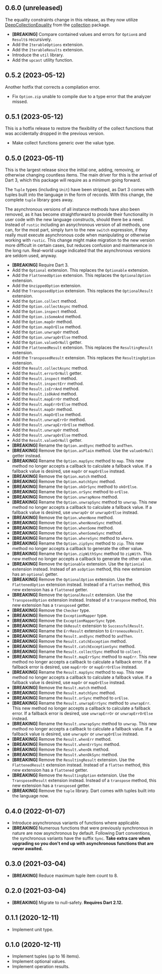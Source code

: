 ## 0.6.0 (unreleased)

The equality constraints change in this release, as they now utilize [DeepCollectionEquality][deep]
from the [collection](https://pub.dev/packages/collection) package.

- **\[BREAKING\]** Compare contained values and errors for `Option`s and `Result`s recursively.
- Add the `IterableOptions` extension.
- Add the `IterableResults` extension.
- Introduce the `util` library.
- Add the `upcast` utility function.

[deep]: https://pub.dev/documentation/collection/latest/collection/DeepCollectionEquality-class.html

## 0.5.2 (2023-05-12)

Another hotfix that corrects a compilation error.

- Fix `Option.zip` unable to compile due to a type error that the analyzer missed.

## 0.5.1 (2023-05-12)

This is a hotfix release to restore the flexibility of the collect functions that was accidentally
dropped in the previous version.

- Make collect functions generic over the value type.

## 0.5.0 (2023-05-11)

This is the largest release since the initial one, adding, removing, or otherwise changing countless
items. The main driver for this is the arrival of Dart 3, which this package will require as a
minimum going forward.

The `Tuple` types (including `Unit`) have been stripped, as Dart 3 comes with tuples built into the
language in the form of records. With this change, the complete `tuple` library goes away.

The asynchronous versions of all instance methods have also been removed, as it has become
straightforward to provide their functionality in user code with the new language constructs,
should there be a need. Instead of `rustic` including an asnychronous version of all methods, one
can, for the most part, simply turn to the new `switch` expression, if they really must execute
asynchronous code when manipulating or otherwise working with `rustic`. This change might make
migration to the new version more difficult in certain cases, but reduces confusion and maintenance
in the long run. Real-world usage indicated that the asynchronous versions are seldom used, anyway.

- **\[BREAKING\]** Require Dart 3.
- Add the `Optional` extension.
  This replaces the `Optionable` extension.
- Add the `FlattenedOption` extension.
  This replaces the `OptionalOption` extension.
- Add the `UnzippedOption` extension.
- Add the `TransposedOption` extension.
  This replaces the `OptionalResult` extension.
- Add the `Option.collect` method.
- Add the `Option.collectAsync` method.
- Add the `Option.inspect` method.
- Add the `Option.isSomeAnd` method.
- Add the `Option.mapOr` method.
- Add the `Option.mapOrElse` method.
- Add the `Option.unwrapOr` method.
- Add the `Option.unwrapOrElse` method.
- Add the `Option.valueOrNull` getter.
- Add the `FlattenedResult` extension.
  This replaces the `ResultingResult` extension.
- Add the `TransposedResult` extension.
  This replaces the `ResultingOption` extension.
- Add the `Result.collectAsync` method.
- Add the `Result.errorOrNull` getter.
- Add the `Result.inspect` method.
- Add the `Result.inspectErr` method.
- Add the `Result.isErrAnd` method.
- Add the `Result.isOkAnd` method.
- Add the `Result.mapErrOr` method.
- Add the `Result.mapErrOrElse` method.
- Add the `Result.mapOr` method.
- Add the `Result.mapOrElse` method.
- Add the `Result.unwrapErrOr` method.
- Add the `Result.unwrapErrOrElse` method.
- Add the `Result.unwrapOr` method.
- Add the `Result.unwrapOrElse` method.
- Add the `Result.valueOrNull` getter.
- **\[BREAKING\]** Rename the `Option.andSync` method to `andThen`.
- **\[BREAKING\]** Remove the `Option.asPlain` method.
  Use the `valueOrNull` getter instead.
- **\[BREAKING\]** Rename the `Option.mapSync` method to `map`.
  This new method no longer accepts a callback to calculate a fallback value.
  If a fallback value is desired, use `mapOr` or `mapOrElse` instead.
- **\[BREAKING\]** Remove the `Option.match` method.
- **\[BREAKING\]** Remove the `Option.matchSync` method.
- **\[BREAKING\]** Rename the `Option.okOrSync` method to `okOrElse`.
- **\[BREAKING\]** Rename the `Option.orSync` method to `orElse`.
- **\[BREAKING\]** Remove the `Option.unwrapNone` method.
- **\[BREAKING\]** Rename the `Option.unwrapSync` method to `unwrap`.
  This new method no longer accepts a callback to calculate a fallback value.
  If a fallback value is desired, use `unwrapOr` or `unwrapOrElse` instead.
- **\[BREAKING\]** Remove the `Option.whenNone` method.
- **\[BREAKING\]** Remove the `Option.whenNoneSync` method.
- **\[BREAKING\]** Remove the `Option.whenSome` method.
- **\[BREAKING\]** Remove the `Option.whenSomeSync` method.
- **\[BREAKING\]** Rename the `Option.whereSync` method to `where`.
- **\[BREAKING\]** Rename the `Option.zipSync` method to `zip`.
  This new method no longer accepts a callback to generate the other value.
- **\[BREAKING\]** Rename the `Option.zipWithSync` method to `zipWith`.
  This new method no longer accepts a callback to generate the other value.
- **\[BREAKING\]** Remove the `Optionable` extension.
  Use the `Optionial` extension instead.
  Instead of an `asOption` method, this new extension has an `optional` getter.
- **\[BREAKING\]** Remove the `OptionalOption` extension.
  Use the `FlattenedOption` extension instead.
  Instead of a `flatten` method, this new extension has a `flattened` getter.
- **\[BREAKING\]** Remove the `OptionalResult` extension.
  Use the `TransposedOption` extension instead.
  Instead of a `transpose` method, this new extension has a `transposed` getter.
- **\[BREAKING\]** Remove the `Checker` type.
- **\[BREAKING\]** Remove the `ExceptionMapper` type.
- **\[BREAKING\]** Remove the `ExceptionMapperSync` type.
- **\[BREAKING\]** Rename the `OkResult` extension to `SuccessfulResult`.
- **\[BREAKING\]** Rename the `ErrResult` extension to `ErroneousResult`.
- **\[BREAKING\]** Rename the `Result.andSync` method to `andThen`.
- **\[BREAKING\]** Remove the `Result.catchException` method.
- **\[BREAKING\]** Remove the `Result.catchExceptionSync` method.
- **\[BREAKING\]** Rename the `Result.collectSync` method to `collect`.
- **\[BREAKING\]** Rename the `Result.mapErrSync` method to `mapErr`.
  This new method no longer accepts a callback to calculate a fallback error.
  If a fallback error is desired, use `mapErrOr` or `mapErrOrElse` instead.
- **\[BREAKING\]** Rename the `Result.mapSync` method to `map`.
  This new method no longer accepts a callback to calculate a fallback value.
  If a fallback value is desired, use `mapOr` or `mapOrElse` instead.
- **\[BREAKING\]** Remove the `Result.match` method.
- **\[BREAKING\]** Remove the `Result.matchSync` method.
- **\[BREAKING\]** Rename the `Result.orSync` method to `orElse`.
- **\[BREAKING\]** Rename the `Result.unwrapErrSync` method to `unwrapErr`.
  This new method no longer accepts a callback to calculate a fallback error.
  If a fallback error is desired, use `unwrapErrOr` or `unwrapErrOrElse` instead.
- **\[BREAKING\]** Rename the `Result.unwrapSync` method to `unwrap`.
  This new method no longer accepts a callback to calculate a fallback value.
  If a fallback value is desired, use `unwrapOr` or `unwrapOrElse` instead.
- **\[BREAKING\]** Remove the `Result.whenErr` method.
- **\[BREAKING\]** Remove the `Result.whenErrSync` method.
- **\[BREAKING\]** Remove the `Result.whenOk` method.
- **\[BREAKING\]** Remove the `Result.whenOkSync` method.
- **\[BREAKING\]** Remove the `ResultingResult` extension.
  Use the `FlattenedResult` extension instead.
  Instead of a `flatten` method, this new extension has a `flattened` getter.
- **\[BREAKING\]** Remove the `ResultingOption` extension.
  Use the `TransposedResult` extension instead.
  Instead of a `transpose` method, this new extension has a `transposed` getter.
- **\[BREAKING\]** Remove the `tuple` library.
  Dart comes with tuples built into the language now.

## 0.4.0 (2022-01-07)

- Introduce asynchronous variants of functions where applicable.
- **\[BREAKING\]** Numerous functions that were previously synchronous in nature are now
  asynchronous by default. Following Dart conventions, the synchronous variants have the suffix
  `Sync`. **Take extra care when upgrading so you don't end up with asynchronous functions that are
  never awaited.**

## 0.3.0 (2021-03-04)

- **\[BREAKING\]** Reduce maximum tuple item count to 8.

## 0.2.0 (2021-03-04)

- **\[BREAKING\]** Migrate to null-safety. **Requires Dart 2.12.**

## 0.1.1 (2020-12-11)

- Implement unit type.

## 0.1.0 (2020-12-11)

- Implement tuples (up to 16 items).
- Implement optional values.
- Implement operation results.
